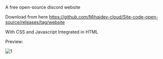 A free open-source discord website

Download from here https://github.com/Mihaidev-cloud/Site-code-open-source/releases/tag/website


With CSS and Javascript Integrated in HTML

Preview:

![1](https://user-images.githubusercontent.com/69433258/160291219-35e1956a-6556-4e1c-8392-9cac84ad9ac7.png)
